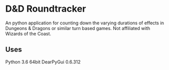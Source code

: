 # D&D Roundtracker
An python application for counting down the varying durations of effects in Dungeons & Dragons or similar turn based games. Not affiliated with Wizards of the Coast.


## Uses
Python 3.6 64bit
DearPyGui 0.6.312